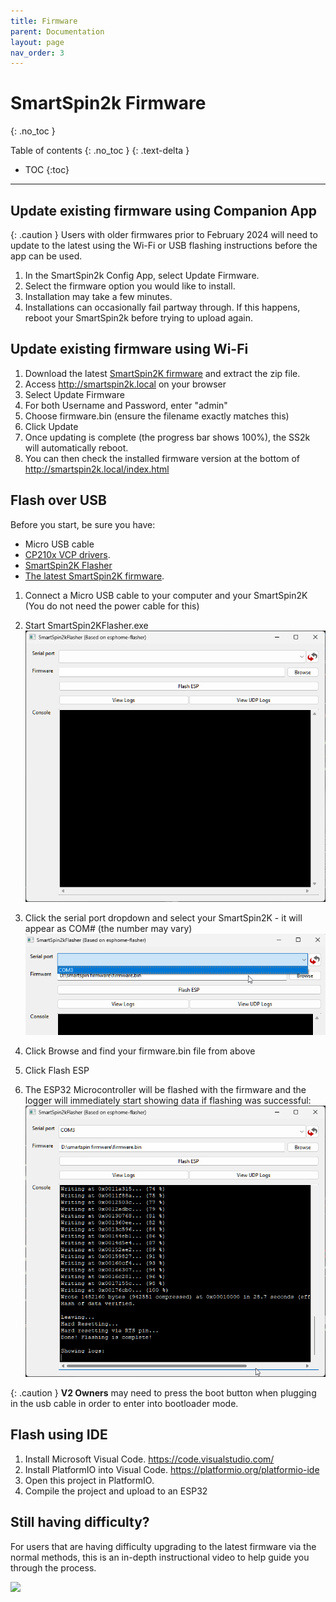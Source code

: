 ```yaml
---
title: Firmware
parent: Documentation
layout: page
nav_order: 3
---
```

# SmartSpin2k Firmware
{: .no_toc }

Table of contents
{: .no_toc }
{: .text-delta }
- TOC
{:toc}
---
## Update existing firmware using Companion App

{: .caution }
Users with older firmwares prior to February 2024 will need to update to the latest using the Wi-Fi or USB flashing instructions before the app can be used.

1. In the SmartSpin2k Config App, select Update Firmware.
2. Select the firmware option you would like to install.  
3. Installation may take a few minutes.
4. Installations can occasionally fail partway through. If this happens, reboot your SmartSpin2k before trying to upload again.

## Update existing firmware using Wi-Fi
1. Download the latest [SmartSpin2K firmware](https://github.com/doudar/SmartSpin2k/releases/) and extract the zip file.
3. Access http://smartspin2k.local on your browser
4. Select Update Firmware
5. For both Username and Password, enter "admin"
6. Choose firmware.bin (ensure the filename exactly matches this)
7. Click Update
8. Once updating is complete (the progress bar shows 100%), the SS2k will automatically reboot.
9. You can then check the installed firmware version at the bottom of http://smartspin2k.local/index.html

## Flash over USB
Before you start, be sure you have:
* Micro USB cable
* [CP210x VCP drivers](https://www.silabs.com/products/development-tools/software/usb-to-uart-bridge-vcp-drivers).
* [SmartSpin2K Flasher](https://github.com/SmartSpin2K/SmartSpin2kFlasher/releases/)
* [The latest SmartSpin2K firmware](https://github.com/doudar/SmartSpin2k/releases/).

1. Connect a Micro USB cable to your computer and your SmartSpin2K (You do not need the power cable for this)
2. Start SmartSpin2KFlasher.exe <br>
    ![](../images/flasher.png)

3. Click the serial port  dropdown and select your SmartSpin2K - it will appear as COM# (the number may vary) <br>
    ![](../images/flasher-serial.png)

5. Click Browse and find your firmware.bin file from above

6. Click Flash ESP

7. The ESP32 Microcontroller will be flashed with the firmware and the logger will immediately start showing data if flashing was successful: <br>
    ![](../images/flasher_success.png)

{: .caution }
**V2 Owners** may need to press the boot button when plugging in the usb  cable in order to enter into bootloader mode.  

## Flash using IDE
1. Install Microsoft Visual Code. https://code.visualstudio.com/
2. Install PlatformIO into Visual Code. https://platformio.org/platformio-ide
3. Open this project in PlatformIO.  
4. Compile the project and upload to an ESP32

## Still having difficulty?
For users that are having difficulty upgrading to the latest firmware via the normal methods, this is an in-depth instructional video to help guide you through the process.

![](https://www.youtube.com/watch?v=gOKF6MyhTtg)